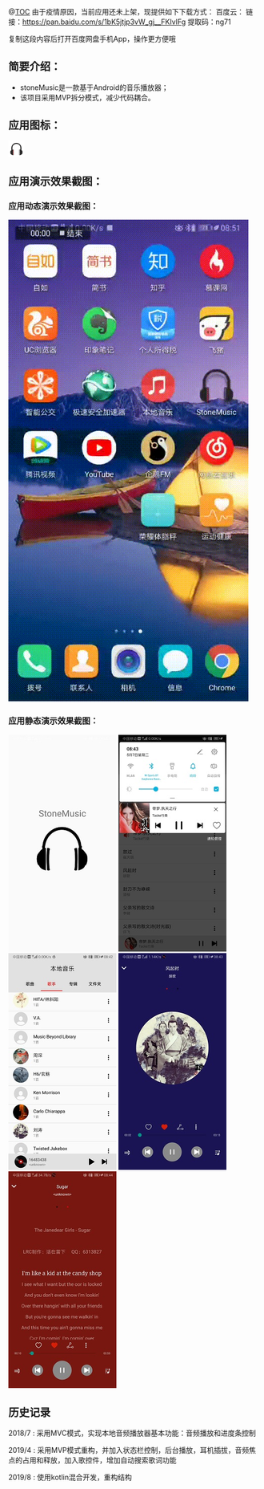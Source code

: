 @[TOC](StoneMusic)
由于疫情原因，当前应用还未上架，现提供如下下载方式：
百度云：
链接：https://pan.baidu.com/s/1bK5jtjp3vW_gj__FKIvlFg 
提取码：ng71 


复制这段内容后打开百度网盘手机App，操作更方便哦
## 简要介绍：
- stoneMusic是一款基于Android的音乐播放器；
- 该项目采用MVP拆分模式，减少代码耦合。

## 应用图标：
![Alt](https://github.com/stoneWangL/arithmetic/blob/master/stoneMusicPic/log.png)


## 应用演示效果截图：
### 应用动态演示效果截图：
![Alt](https://github.com/stoneWangL/arithmetic/blob/master/stoneMusicPic/music01.gif)

### 应用静态演示效果截图：
![Alt](https://github.com/stoneWangL/arithmetic/blob/master/stoneMusicPic/music01.jpg)
![Alt](https://github.com/stoneWangL/arithmetic/blob/master/stoneMusicPic/music02.jpg)
![Alt](https://github.com/stoneWangL/arithmetic/blob/master/stoneMusicPic/music03.jpg)
![Alt](https://github.com/stoneWangL/arithmetic/blob/master/stoneMusicPic/music05.jpg)
![Alt](https://github.com/stoneWangL/arithmetic/blob/master/stoneMusicPic/music04.jpg)


## 历史记录

2018/7
:  采用MVC模式，实现本地音频播放器基本功能：音频播放和进度条控制

2019/4
:  采用MVP模式重构，并加入状态栏控制，后台播放，耳机插拔，音频焦点的占用和释放，加入歌控件，增加自动搜索歌词功能

2019/8
:  使用kotlin混合开发，重构结构
